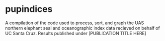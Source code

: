 # pupindices
A compilation of the code used to process, sort, and graph the UAS northern elephant seal and oceanographic index data recieved on behalf of UC Santa Cruz. Results published under [PUBLICATION TITLE HERE]

